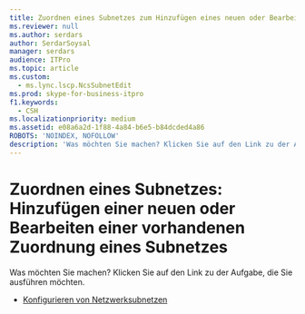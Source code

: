 ```yaml
---
title: Zuordnen eines Subnetzes zum Hinzufügen eines neuen oder Bearbeiten eines vorhandenen Subnetzes
ms.reviewer: null
ms.author: serdars
author: SerdarSoysal
manager: serdars
audience: ITPro
ms.topic: article
ms.custom:
  - ms.lync.lscp.NcsSubnetEdit
ms.prod: skype-for-business-itpro
f1.keywords:
  - CSH
ms.localizationpriority: medium
ms.assetid: e08a6a2d-1f88-4a84-b6e5-b84dcded4a86
ROBOTS: 'NOINDEX, NOFOLLOW'
description: 'Was möchten Sie machen? Klicken Sie auf den Link zu der Aufgabe, die Sie ausführen möchten.'
---
```


# <a name="associate-a-subnet-add-new-or-edit-existing"></a>Zuordnen eines Subnetzes: Hinzufügen einer neuen oder Bearbeiten einer vorhandenen Zuordnung eines Subnetzes

Was möchten Sie machen? Klicken Sie auf den Link zu der Aufgabe, die Sie ausführen möchten.

- [Konfigurieren von Netzwerksubnetzen](/previous-versions/office/lync-server-2013/lync-server-2013-create-or-modify-network-subnets)